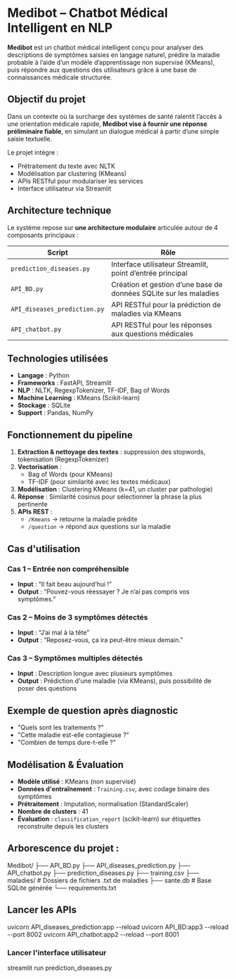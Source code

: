 # Medibot – Chatbot Médical Intelligent en NLP

**Medibot** est un chatbot médical intelligent conçu pour analyser des descriptions de symptômes saisies en langage naturel, prédire la maladie probable à l’aide d’un modèle d’apprentissage non supervisé (KMeans), puis répondre aux questions des utilisateurs grâce à une base de connaissances médicale structurée.

## Objectif du projet

Dans un contexte où la surcharge des systèmes de santé ralentit l’accès à une orientation médicale rapide, **Medibot vise à fournir une réponse préliminaire fiable**, en simulant un dialogue médical à partir d’une simple saisie textuelle.

Le projet intègre :
- Prétraitement du texte avec NLTK
- Modélisation par clustering (KMeans)
- APIs RESTful pour modulariser les services
- Interface utilisateur via Streamlit


## Architecture technique

Le système repose sur **une architecture modulaire** articulée autour de 4 composants principaux :

|            Script       |                        Rôle                                           |
|------------------------ |  ---------------------------------------------------------------------|
| `prediction_diseases.py`| Interface utilisateur Streamlit, point d’entrée principal             |
| `API_BD.py`             | Création et gestion d’une base de données SQLite sur les maladies     |
| `API_diseases_prediction.py` | API RESTful pour la prédiction de maladies via KMeans            |
| `API_chatbot.py`        | API RESTful pour les réponses aux questions médicales                 |



##  Technologies utilisées

- **Langage** : Python
- **Frameworks** : FastAPI, Streamlit
- **NLP** : NLTK, RegexpTokenizer, TF-IDF, Bag of Words
- **Machine Learning** : KMeans (Scikit-learn)
- **Stockage** : SQLite
- **Support** : Pandas, NumPy


##  Fonctionnement du pipeline

1. **Extraction & nettoyage des textes** : suppression des stopwords, tokenisation (RegexpTokenizer)
2. **Vectorisation** :
   - Bag of Words (pour KMeans)
   - TF-IDF (pour similarité avec les textes médicaux)
3. **Modélisation** : Clustering KMeans (k=41, un cluster par pathologie)
4. **Réponse** : Similarité cosinus pour sélectionner la phrase la plus pertinente
5. **APIs REST** :
   - `/Kmeans` → retourne la maladie prédite
   - `/question` → répond aux questions sur la maladie


##  Cas d'utilisation

###  Cas 1 – Entrée non compréhensible
- **Input** : “Il fait beau aujourd’hui !”
- **Output** : “Pouvez-vous réessayer ? Je n’ai pas compris vos symptômes.”

### Cas 2 – Moins de 3 symptômes détectés
- **Input** : “J’ai mal à la tête”
- **Output** : “Reposez-vous, ça ira peut-être mieux demain.”

###  Cas 3 – Symptômes multiples détectés
- **Input** : Description longue avec plusieurs symptômes
- **Output** : Prédiction d'une maladie (via KMeans), puis possibilité de poser des questions


##  Exemple de question après diagnostic
- "Quels sont les traitements ?"
- "Cette maladie est-elle contagieuse ?"
- "Combien de temps dure-t-elle ?"

##  Modélisation & Évaluation

- **Modèle utilisé** : KMeans (non supervisé)
- **Données d'entraînement** : `Training.csv`, avec codage binaire des symptômes
- **Prétraitement** : Imputation, normalisation (StandardScaler)
- **Nombre de clusters** : 41
- **Évaluation** : `classification_report` (scikit-learn) sur étiquettes reconstruite depuis les clusters
  
## Arborescence du projet : 
Medibot/
├── API_BD.py
├── API_diseases_prediction.py
├── API_chatbot.py
├── prediction_diseases.py
├── training.csv
├── maladies/              # Dossiers de fichiers .txt de maladies
├── sante.db               # Base SQLite générée
└── requirements.txt

##   Lancer les APIs
uvicorn API_diseases_prediction:app --reload
uvicorn API_BD:app3 --reload --port 8002
uvicorn API_chatbot:app2 --reload --port 8001

###  Lancer l'interface utilisateur

streamlit run prediction_diseases.py
